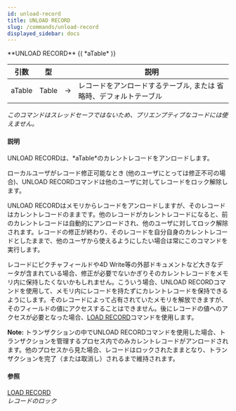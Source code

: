 ```yaml
---
id: unload-record
title: UNLOAD RECORD
slug: /commands/unload-record
displayed_sidebar: docs
---
```


<!--REF #_command_.UNLOAD RECORD.Syntax-->**UNLOAD RECORD** {( *aTable* )}<!-- END REF-->
<!--REF #_command_.UNLOAD RECORD.Params-->
| 引数 | 型 |  | 説明 |
| --- | --- | --- | --- |
| aTable | Table | &#8594;  | レコードをアンロードするテーブル, または 省略時、デフォルトテーブル |

<!-- END REF-->

*このコマンドはスレッドセーフではないため、プリエンプティブなコードには使えません。*


#### 説明 

<!--REF #_command_.UNLOAD RECORD.Summary-->UNLOAD RECORDは、*aTable*のカレントレコードをアンロードします。<!-- END REF-->

ローカルユーザがレコード修正可能なとき (他のユーザにとっては修正不可の場合)、UNLOAD RECORDコマンドは他のユーザに対してレコードをロック解除します。

UNLOAD RECORDはメモリからレコードをアンロードしますが、そのレコードはカレントレコードのままです。他のレコードがカレントレコードになると、前のカレントレコードは自動的にアンロードされ、他のユーザに対してロック解除されます。レコードの修正が終わり、そのレコードを自分自身のカレントレコードとしたままで、他のユーザから使えるようにしたい場合は常にこのコマンドを実行します。

レコードにピクチャフィールドや4D Write等の外部ドキュメントなど大きなデータが含まれている場合、修正が必要でないかぎりそのカレントレコードをメモリ内に保持したくないかもしれません。こういう場合、UNLOAD RECORDコマンドを使用して、メモリ内にレコードを持たずにカレントレコードを保持できるようにします。そのレコードによって占有されていたメモリを解放できますが、そのフィールドの値にアクセスすることはできません。後にレコードの値へのアクセスが必要となった場合、[LOAD RECORD](load-record.md "LOAD RECORD")コマンドを使用します。

**Note:** トランザクションの中でUNLOAD RECORDコマンドを使用した場合、トランザクションを管理するプロセス内でのみカレントレコードがアンロードされます。他のプロセスから見た場合、レコードはロックされたままとなり、トランザクションを完了（または取消し）されるまで維持されます。

#### 参照 

[LOAD RECORD](load-record.md)  
*レコードのロック*  